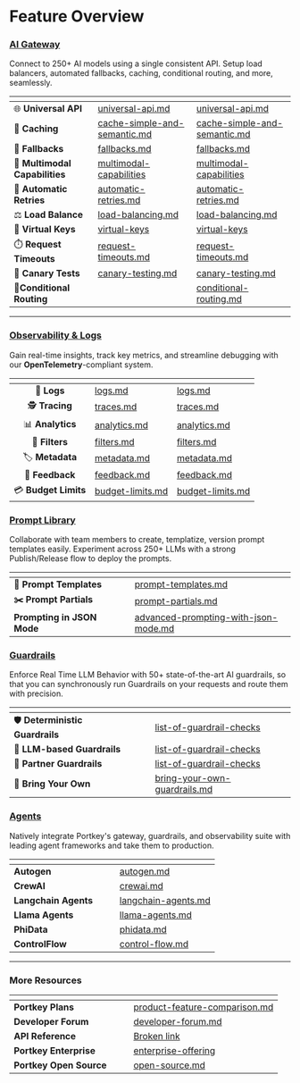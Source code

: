 # Feature Overview

### [AI Gateway](../product/ai-gateway/)

Connect to 250+ AI models using a single consistent API. Setup load balancers, automated fallbacks, caching, conditional routing, and more, seamlessly.

<table data-view="cards"><thead><tr><th></th><th data-hidden data-type="content-ref"></th><th data-hidden data-card-target data-type="content-ref"></th></tr></thead><tbody><tr><td>🌐 <strong>Universal API</strong></td><td><a href="../product/ai-gateway/universal-api.md">universal-api.md</a></td><td><a href="../product/ai-gateway/universal-api.md">universal-api.md</a></td></tr><tr><td>💾 <strong>Caching</strong></td><td><a href="../product/ai-gateway/cache-simple-and-semantic.md">cache-simple-and-semantic.md</a></td><td><a href="../product/ai-gateway/cache-simple-and-semantic.md">cache-simple-and-semantic.md</a></td></tr><tr><td>🔄 <strong>Fallbacks</strong></td><td><a href="../product/ai-gateway/fallbacks.md">fallbacks.md</a></td><td><a href="../product/ai-gateway/fallbacks.md">fallbacks.md</a></td></tr><tr><td>🔀 <strong>Multimodal Capabilities</strong></td><td><a href="../product/ai-gateway/multimodal-capabilities/">multimodal-capabilities</a></td><td><a href="../product/ai-gateway/multimodal-capabilities/">multimodal-capabilities</a></td></tr><tr><td>🔁 <strong>Automatic Retries</strong></td><td><a href="../product/ai-gateway/automatic-retries.md">automatic-retries.md</a></td><td><a href="../product/ai-gateway/automatic-retries.md">automatic-retries.md</a></td></tr><tr><td>⚖️ <strong>Load Balance</strong></td><td><a href="../product/ai-gateway/load-balancing.md">load-balancing.md</a></td><td><a href="../product/ai-gateway/load-balancing.md">load-balancing.md</a></td></tr><tr><td>🔑 <strong>Virtual Keys</strong></td><td><a href="../product/ai-gateway/virtual-keys/">virtual-keys</a></td><td><a href="../product/ai-gateway/virtual-keys/">virtual-keys</a></td></tr><tr><td>⏱️ <strong>Request Timeouts</strong></td><td><a href="../product/ai-gateway/request-timeouts.md">request-timeouts.md</a></td><td><a href="../product/ai-gateway/request-timeouts.md">request-timeouts.md</a></td></tr><tr><td>🐤 <strong>Canary Tests</strong></td><td><a href="../product/ai-gateway/canary-testing.md">canary-testing.md</a></td><td><a href="../product/ai-gateway/canary-testing.md">canary-testing.md</a></td></tr><tr><td>🚦<strong>Conditional Routing</strong></td><td></td><td><a href="../product/ai-gateway/conditional-routing.md">conditional-routing.md</a></td></tr></tbody></table>

***

### [Observability & Logs](../product/observability/) <a href="#observability-and-logs" id="observability-and-logs"></a>

Gain real-time insights, track key metrics, and streamline debugging with our **OpenTelemetry**-compliant system.

<table data-view="cards" data-full-width="false"><thead><tr><th align="center"></th><th data-hidden data-type="content-ref"></th><th data-hidden data-card-target data-type="content-ref"></th></tr></thead><tbody><tr><td align="center"> 📜 <strong>Logs</strong></td><td><a href="../product/observability/logs.md">logs.md</a></td><td><a href="../product/observability/logs.md">logs.md</a></td></tr><tr><td align="center">🕵️ <strong>Tracing</strong></td><td><a href="../product/observability/traces.md">traces.md</a></td><td><a href="../product/observability/traces.md">traces.md</a></td></tr><tr><td align="center">📊 <strong>Analytics</strong></td><td><a href="../product/observability/analytics.md">analytics.md</a></td><td><a href="../product/observability/analytics.md">analytics.md</a></td></tr><tr><td align="center">🧪 <strong>Filters</strong></td><td><a href="../product/observability/filters.md">filters.md</a></td><td><a href="../product/observability/filters.md">filters.md</a></td></tr><tr><td align="center">🏷️ <strong>Metadata</strong></td><td><a href="../product/observability/metadata.md">metadata.md</a></td><td><a href="../product/observability/metadata.md">metadata.md</a></td></tr><tr><td align="center">💬 <strong>Feedback</strong></td><td><a href="../product/observability/feedback.md">feedback.md</a></td><td><a href="../product/observability/feedback.md">feedback.md</a></td></tr><tr><td align="center">💳 <strong>Budget Limits</strong></td><td><a href="../product/ai-gateway/virtual-keys/budget-limits.md">budget-limits.md</a></td><td><a href="../product/ai-gateway/virtual-keys/budget-limits.md">budget-limits.md</a></td></tr></tbody></table>

### [Prompt Library](../product/prompt-library.md)

Collaborate with team members to create, templatize, version prompt templates easily. Experiment across 250+ LLMs with a strong Publish/Release flow to deploy the prompts.

<table data-column-title-hidden data-view="cards"><thead><tr><th></th><th data-hidden></th><th data-hidden></th><th data-hidden data-card-target data-type="content-ref"></th></tr></thead><tbody><tr><td><strong>🧩 Prompt Templates</strong></td><td></td><td></td><td><a href="../product/prompt-library/prompt-templates.md">prompt-templates.md</a></td></tr><tr><td><strong>✂️ Prompt Partials</strong></td><td></td><td></td><td><a href="../product/prompt-library/prompt-partials.md">prompt-partials.md</a></td></tr><tr><td><strong>Prompting in JSON Mode</strong></td><td></td><td></td><td><a href="../product/prompt-library/advanced-prompting-with-json-mode.md">advanced-prompting-with-json-mode.md</a></td></tr></tbody></table>

### [Guardrails](../product/guardrails/)

Enforce Real Time LLM Behavior with 50+ state-of-the-art AI guardrails, so that you can synchronously run Guardrails on your requests and route them with precision.

<table data-column-title-hidden data-view="cards"><thead><tr><th></th><th data-hidden></th><th data-hidden></th><th data-hidden data-card-target data-type="content-ref"></th></tr></thead><tbody><tr><td>🛡️ <strong>Deterministic Guardrails</strong></td><td></td><td></td><td><a href="../product/guardrails/list-of-guardrail-checks/">list-of-guardrail-checks</a></td></tr><tr><td>🤖 <strong>LLM-based Guardrails</strong></td><td></td><td></td><td><a href="../product/guardrails/list-of-guardrail-checks/">list-of-guardrail-checks</a></td></tr><tr><td>🤝 <strong>Partner Guardrails</strong></td><td></td><td></td><td><a href="../product/guardrails/list-of-guardrail-checks/">list-of-guardrail-checks</a></td></tr><tr><td>🎒 <strong>Bring Your Own</strong></td><td></td><td></td><td><a href="../product/guardrails/list-of-guardrail-checks/bring-your-own-guardrails.md">bring-your-own-guardrails.md</a></td></tr></tbody></table>

### [Agents](../integrations/agents/)

Natively integrate Portkey's gateway, guardrails, and observability suite with leading agent frameworks and take them to production.

<table data-column-title-hidden data-view="cards"><thead><tr><th></th><th data-hidden></th><th data-hidden></th><th data-hidden data-card-target data-type="content-ref"></th></tr></thead><tbody><tr><td><strong>Autogen</strong></td><td></td><td></td><td><a href="../integrations/agents/autogen.md">autogen.md</a></td></tr><tr><td><strong>CrewAI</strong></td><td></td><td></td><td><a href="../integrations/agents/crewai.md">crewai.md</a></td></tr><tr><td><strong>Langchain Agents</strong></td><td></td><td></td><td><a href="../integrations/agents/langchain-agents.md">langchain-agents.md</a></td></tr><tr><td><strong>Llama Agents</strong></td><td></td><td></td><td><a href="../integrations/agents/llama-agents.md">llama-agents.md</a></td></tr><tr><td><strong>PhiData</strong></td><td></td><td></td><td><a href="../integrations/agents/phidata.md">phidata.md</a></td></tr><tr><td><strong>ControlFlow</strong></td><td></td><td></td><td><a href="../integrations/agents/control-flow.md">control-flow.md</a></td></tr></tbody></table>

***

### More Resources <a href="#more-resources" id="more-resources"></a>

<table data-column-title-hidden data-view="cards"><thead><tr><th></th><th data-hidden></th><th data-hidden></th><th data-hidden data-card-target data-type="content-ref"></th></tr></thead><tbody><tr><td><strong>Portkey Plans</strong></td><td></td><td></td><td><a href="../product/product-feature-comparison.md">product-feature-comparison.md</a></td></tr><tr><td><strong>Developer Forum</strong></td><td></td><td></td><td><a href="../support/developer-forum.md">developer-forum.md</a></td></tr><tr><td><strong>API Reference</strong></td><td></td><td></td><td><a href="broken-reference">Broken link</a></td></tr><tr><td><strong>Portkey Enterprise</strong></td><td></td><td></td><td><a href="../product/enterprise-offering/">enterprise-offering</a></td></tr><tr><td><strong>Portkey Open Source</strong></td><td></td><td></td><td><a href="../open-source.md">open-source.md</a></td></tr></tbody></table>
